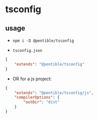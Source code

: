 # tsconfig

## usage

-   `npm i -D @pentible/tsconfig`

-   `tsconfig.json`

```json
{
    "extends": "@pentible/tsconfig"
}
```

-   OR for a js project:

```json
{
    "extends": "@pentible/tsconfig/js",
    "compilerOptions": {
        "outDir": "dist"
    }
}
```
